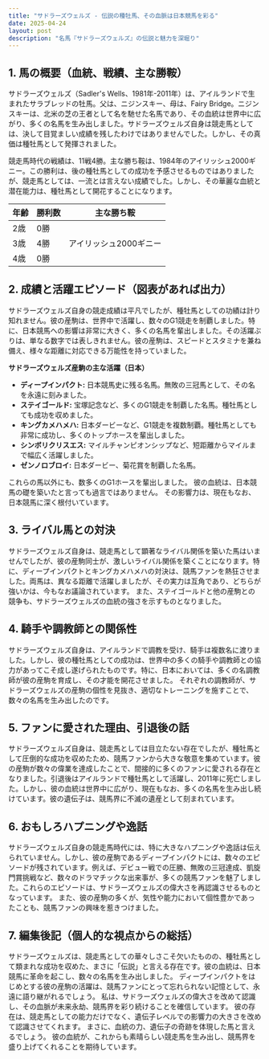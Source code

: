 ```yaml
---
title: "サドラーズウェルズ - 伝説の種牡馬、その血脈は日本競馬を彩る"
date: 2025-04-24
layout: post
description: "名馬『サドラーズウェルズ』の伝説と魅力を深堀り"
---
```


## 1. 馬の概要（血統、戦績、主な勝鞍）

サドラーズウェルズ（Sadler's Wells、1981年-2011年）は、アイルランドで生まれたサラブレッドの牡馬。父は、ニジンスキー、母は、Fairy Bridge。ニジンスキーは、北米の芝の王者として名を馳せた名馬であり、その血統は世界中に広がり、多くの名馬を生み出しました。サドラーズウェルズ自身は競走馬としては、決して目覚ましい成績を残したわけではありませんでした。しかし、その真価は種牡馬として発揮されました。

競走馬時代の戦績は、11戦4勝。主な勝ち鞍は、1984年のアイリッシュ2000ギニー。この勝利は、後の種牡馬としての成功を予感させるものではありましたが、競走馬としては、一流とは言えない成績でした。しかし、その華麗な血統と潜在能力は、種牡馬として開花することになります。

| 年齢 | 勝利数 | 主な勝ち鞍 |
|---|---|---|
| 2歳 | 0勝 |  |
| 3歳 | 4勝 | アイリッシュ2000ギニー |
| 4歳 | 0勝 |  |


## 2. 成績と活躍エピソード（図表があれば出力）

サドラーズウェルズ自身の競走成績は平凡でしたが、種牡馬としての功績は計り知れません。彼の産駒は、世界中で活躍し、数々のG1競走を制覇しました。特に、日本競馬への影響は非常に大きく、多くの名馬を輩出しました。その活躍ぶりは、単なる数字では表しきれません。彼の産駒は、スピードとスタミナを兼ね備え、様々な距離に対応できる万能性を持っていました。

**サドラーズウェルズ産駒の主な活躍（日本）**

* **ディープインパクト:**  日本競馬史に残る名馬。無敗の三冠馬として、その名を永遠に刻みました。
* **ステイゴールド:**  宝塚記念など、多くのG1競走を制覇した名馬。種牡馬としても成功を収めました。
* **キングカメハメハ:**  日本ダービーなど、G1競走を複数制覇。種牡馬としても非常に成功し、多くのトップホースを輩出しました。
* **シンボリクリスエス:**  マイルチャンピオンシップなど、短距離からマイルまで幅広く活躍しました。
* **ゼンノロブロイ:**  日本ダービー、菊花賞を制覇した名馬。


これらの馬以外にも、数多くのG1ホースを輩出しました。  彼の血統は、日本競馬の礎を築いたと言っても過言ではありません。  その影響力は、現在もなお、日本競馬に深く根付いています。


## 3. ライバル馬との対決

サドラーズウェルズ自身は、競走馬として顕著なライバル関係を築いた馬はいませんでしたが、彼の産駒同士が、激しいライバル関係を築くことになります。特に、ディープインパクトとキングカメハメハの対決は、競馬ファンを熱狂させました。両馬は、異なる距離で活躍しましたが、その実力は互角であり、どちらが強いかは、今もなお議論されています。  また、ステイゴールドと他の産駒との競争も、サドラーズウェルズの血統の強さを示すものとなりました。


## 4. 騎手や調教師との関係性

サドラーズウェルズ自身は、アイルランドで調教を受け、騎手は複数名に渡りました。しかし、彼の種牡馬としての成功は、世界中の多くの騎手や調教師との協力があってこそ成し遂げられたものです。特に、日本においては、多くの名調教師が彼の産駒を育成し、その才能を開花させました。  それぞれの調教師が、サドラーズウェルズの産駒の個性を見抜き、適切なトレーニングを施すことで、数々の名馬を生み出したのです。


## 5. ファンに愛された理由、引退後の話

サドラーズウェルズ自身は、競走馬としては目立たない存在でしたが、種牡馬として圧倒的な成功を収めたため、競馬ファンから大きな敬意を集めています。彼の産駒が数々の偉業を達成したことで、間接的に多くのファンに愛される存在となりました。引退後はアイルランドで種牡馬として活躍し、2011年に死亡しました。しかし、彼の血統は世界中に広がり、現在もなお、多くの名馬を生み出し続けています。彼の遺伝子は、競馬界に不滅の遺産として刻まれています。


## 6. おもしろハプニングや逸話

サドラーズウェルズ自身の競走馬時代には、特に大きなハプニングや逸話は伝えられていません。しかし、彼の産駒であるディープインパクトには、数々のエピソードが残されています。例えば、デビュー戦での圧勝、無敗の三冠達成、凱旋門賞挑戦など、数々のドラマチックな出来事が、多くの競馬ファンを魅了しました。これらのエピソードは、サドラーズウェルズの偉大さを再認識させるものとなっています。  また、彼の産駒の多くが、気性や能力において個性豊かであったことも、競馬ファンの興味を惹きつけました。


## 7. 編集後記（個人的な視点からの総括）

サドラーズウェルズは、競走馬としての華々しさこそ欠いたものの、種牡馬として類まれな成功を収めた、まさに「伝説」と言える存在です。彼の血統は、日本競馬に革命を起こし、数々の名馬を生み出しました。  ディープインパクトをはじめとする彼の産駒の活躍は、競馬ファンにとって忘れられない記憶として、永遠に語り継がれるでしょう。  私は、サドラーズウェルズの偉大さを改めて認識し、その血脈が未来永劫、競馬界を彩り続けることを確信しています。  彼の存在は、競走馬としての能力だけでなく、遺伝子レベルでの影響力の大きさを改めて認識させてくれます。  まさに、血統の力、遺伝子の奇跡を体現した馬と言えるでしょう。  彼の血統が、これからも素晴らしい競走馬を生み出し、競馬界を盛り上げてくれることを期待しています。
